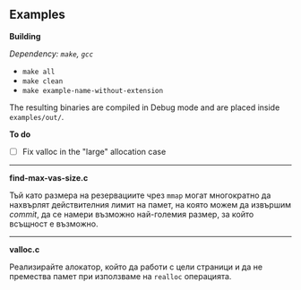 ## Examples

**Building**

_Dependency: `make`, `gcc`_

- `make all`
- `make clean`
- `make example-name-without-extension`

The resulting binaries are compiled in Debug mode and are placed inside
`examples/out/`.

**To do**

- [ ] Fix valloc in the "large" allocation case

-----------

**find-max-vas-size.c**

Тъй като размера на резервациите чрез `mmap` могат многократно да нахвърлят
действителния лимит на памет, на която можем да извършим _commit_,
да се намери възможно най-големия размер, за който всъщност е възможно.

-----------

**valloc.c**

Реализирайте алокатор, който да работи с цели страници и да не премества
памет при използваме на `realloc` операцията.
